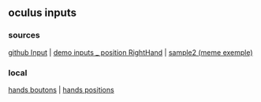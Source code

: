 ## oculus inputs

### sources
[github Input](https://github.com/TakashiYoshinaga/Oculus-Quest-Input-Sample) |
[demo inputs _ position RightHand](https://quest-test.glitch.me/) |
[sample2 (meme exemple)](https://quest-test2.glitch.me/)

### local
[hands boutons](https://eminet666.github.io/eminet_VR/x_test/oculus_inputs/0_buttons.html) |
[hands positions](https://eminet666.github.io/eminet_VR/x_test/oculus_inputs/1_hands_positions.html)
